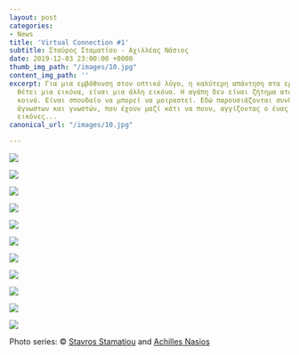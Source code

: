 ```yaml
---
layout: post
categories:
- News
title: 'Virtual Connection #1'
subtitle: Σταύρος Σταματίου - Αχιλλέας Νάσιος
date: 2019-12-03 23:00:00 +0000
thumb_img_path: "/images/10.jpg"
content_img_path: ''
excerpt: Για μια εμβάθυνση στον οπτικό λόγο, η καλύτερη απάντηση στα ερωτήματα που
  θέτει μια εικόνα, είναι μια άλλη εικόνα. Η αγάπη δεν είναι ζήτημα ατομικό, αλλά
  κοινό. Είναι σπουδαίο να μπορεί να μοιραστεί. Εδώ παρουσιάζονται συνδέσεις φίλων,
  άγνωστων και γνωστών, που έχουν μαζί κάτι να πουν, αγγίζοντας ο ένας τον άλλον με
  εικόνες...
canonical_url: "/images/10.jpg"

---
```

![](/images/bwok-2.jpg)

![](/images/01_MG_3539-ok.jpg)

![](/images/02.jpg)

![](/images/03_MG_6013.jpeg)

![](/images/04.jpg)

![](/images/05_MG_8150.jpg)

![](/images/06.jpg)

![](/images/07_MG_0910.jpg)

![](/images/08.jpg)

![](/images/09_MG_9288.jpg)

![](/images/10.jpg)

Photo series: © <a href="https://www.facebook.com/profile.php?id=1537524844" target="blank">Stavros Stamatiou</a> and  <a href="https://anikon.org/" target="blank">Achilles Nasios</a>